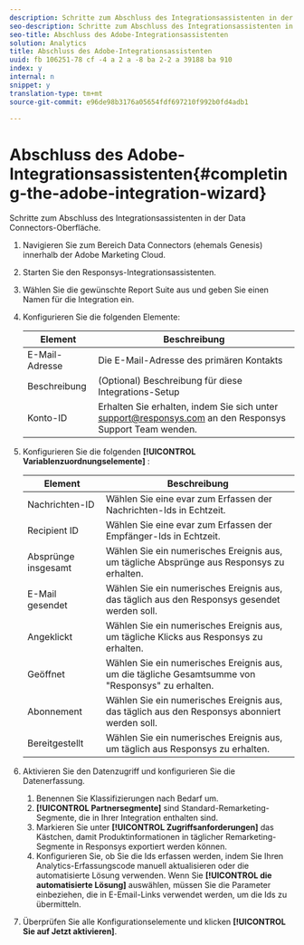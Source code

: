 ```yaml
---
description: Schritte zum Abschluss des Integrationsassistenten in der Data Connectors-Oberfläche.
seo-description: Schritte zum Abschluss des Integrationsassistenten in der Data Connectors-Oberfläche.
seo-title: Abschluss des Adobe-Integrationsassistenten
solution: Analytics
title: Abschluss des Adobe-Integrationsassistenten
uuid: fb 106251-78 cf -4 a 2 a -8 ba 2-2 a 39188 ba 910
index: y
internal: n
snippet: y
translation-type: tm+mt
source-git-commit: e96de98b3176a05654fdf697210f992b0fd4adb1

---
```



# Abschluss des Adobe-Integrationsassistenten{#completing-the-adobe-integration-wizard}

Schritte zum Abschluss des Integrationsassistenten in der Data Connectors-Oberfläche.

1. Navigieren Sie zum Bereich Data Connectors (ehemals Genesis) innerhalb der Adobe Marketing Cloud.
1. Starten Sie den Responsys-Integrationsassistenten.
1. Wählen Sie die gewünschte Report Suite aus und geben Sie einen Namen für die Integration ein.
1. Konfigurieren Sie die folgenden Elemente:

   | Element | Beschreibung |
   |---|---|
   | E-Mail-Adresse | Die E-Mail-Adresse des primären Kontakts |
   | Beschreibung | (Optional) Beschreibung für diese Integrations-Setup |
   | Konto-ID | Erhalten Sie erhalten, indem Sie sich unter support@responsys.com an den Responsys Support Team wenden. |

1. Konfigurieren Sie die folgenden **[!UICONTROL Variablenzuordnungselemente]** :

   | Element | Beschreibung |
   |---|---|
   | Nachrichten-ID | Wählen Sie eine evar zum Erfassen der Nachrichten-Ids in Echtzeit. |
   | Recipient ID | Wählen Sie eine evar zum Erfassen der Empfänger-Ids in Echtzeit. |
   | Absprünge insgesamt | Wählen Sie ein numerisches Ereignis aus, um tägliche Absprünge aus Responsys zu erhalten. |
   | E-Mail gesendet | Wählen Sie ein numerisches Ereignis aus, das täglich aus den Responsys gesendet werden soll. |
   | Angeklickt | Wählen Sie ein numerisches Ereignis aus, um tägliche Klicks aus Responsys zu erhalten. |
   | Geöffnet | Wählen Sie ein numerisches Ereignis aus, um die tägliche Gesamtsumme von "Responsys" zu erhalten. |
   | Abonnement | Wählen Sie ein numerisches Ereignis aus, das täglich aus den Responsys abonniert werden soll. |
   | Bereitgestellt | Wählen Sie ein numerisches Ereignis aus, um täglich aus Responsys zu erhalten. |

1. Aktivieren Sie den Datenzugriff und konfigurieren Sie die Datenerfassung.
   1. Benennen Sie Klassifizierungen nach Bedarf um.
   1. **[!UICONTROL Partnersegmente]** sind Standard-Remarketing-Segmente, die in Ihrer Integration enthalten sind.
   1. Markieren Sie unter **[!UICONTROL Zugriffsanforderungen]** das Kästchen, damit Produktinformationen in täglicher Remarketing-Segmente in Responsys exportiert werden können.
   1. Konfigurieren Sie, ob Sie die Ids erfassen werden, indem Sie Ihren Analytics-Erfassungscode manuell aktualisieren oder die automatisierte Lösung verwenden. Wenn Sie **[!UICONTROL die automatisierte Lösung]** auswählen, müssen Sie die Parameter einbeziehen, die in E-Email-Links verwendet werden, um die Ids zu übermitteln.
1. Überprüfen Sie alle Konfigurationselemente und klicken **[!UICONTROL Sie auf Jetzt aktivieren]**.
